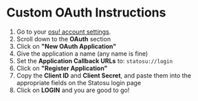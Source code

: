 # Custom OAuth Instructions

1. Go to your [osu! account settings](https://osu.ppy.sh/home/account/edit).  
2. Scroll down to the **OAuth** section
3. Click on **"New OAuth Application"**
4. Give the application a name (any name is fine)
5. Set the **Application Callback URLs** to: `statosu://login`
6. Click on **"Register Application"**
7. Copy the **Client ID** and **Client Secret**, and paste them into the appropriate fields on the Statosu login page
8. Click on **LOGIN** and you are good to go!